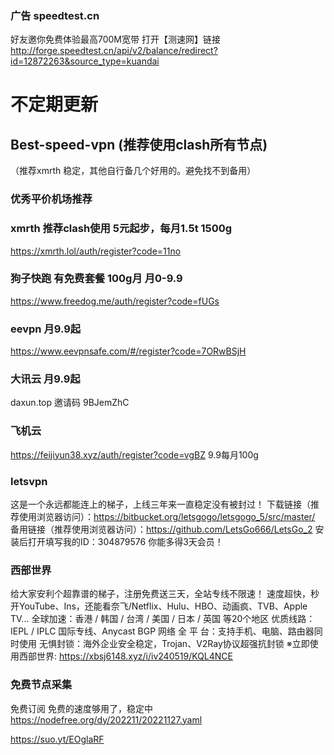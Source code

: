 
### 广告  speedtest.cn
好友邀你免费体验最高700M宽带
打开【测速网】链接 http://forge.speedtest.cn/api/v2/balance/redirect?id=12872263&source_type=kuandai

# 不定期更新


## Best-speed-vpn (推荐使用clash所有节点)
 （推荐xmrth 稳定，其他自行备几个好用的。避免找不到备用）
### 优秀平价机场推荐

### xmrth 推荐clash使用 5元起步，每月1.5t 1500g
https://xmrth.lol/auth/register?code=11no

### 狗子快跑 有免费套餐 100g月 月0-9.9
https://www.freedog.me/auth/register?code=fUGs
### eevpn  月9.9起
https://www.eevpnsafe.com/#/register?code=7ORwBSjH
### 大讯云  月9.9起

daxun.top
邀请码 9BJemZhC 

### 飞机云
https://feijiyun38.xyz/auth/register?code=vgBZ
9.9每月100g


### letsvpn
这是一个永远都能连上的梯子，上线三年来一直稳定没有被封过！
下载链接（推荐使用浏览器访问）：https://bitbucket.org/letsgogo/letsgogo_5/src/master/
备用链接（推荐使用浏览器访问）：https://github.com/LetsGo666/LetsGo_2
安装后打开填写我的ID：304879576  你能多得3天会员！
### 西部世界
给大家安利个超靠谱的梯子，注册免费送三天，全站专线不限速！
速度超快，秒开YouTube、Ins，还能看奈飞/Netflix、Hulu、HBO、动画疯、TVB、Apple TV...
全球加速：香港 / 韩国 / 台湾 / 美国 / 日本 / 英国 等20个地区
优质线路：IEPL / IPLC 国际专线、Anycast BGP 网络
全 平 台：支持手机、电脑、路由器同时使用
无惧封锁：海外企业安全稳定，Trojan、V2Ray协议超强抗封锁
※立即使用西部世界: https://xbsj6148.xyz/i/iv240519/KQL4NCE
### 免费节点采集
免费订阅
免费的速度够用了，稳定中
https://nodefree.org/dy/202211/20221127.yaml

https://suo.yt/EOglaRF
